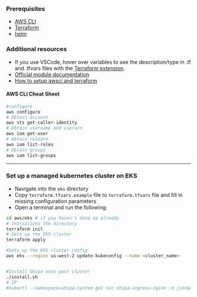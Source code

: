 ### Prerequisites

- [AWS CLI](https://aws.amazon.com/cli/)
- [Terraform](https://cloud.google.com/sdk/docs/install)
- [helm](https://helm.sh/docs/intro/install/)

### Additional resources

- If you use VSCode, hover over variables to see the description/type in .tf and .tfvars files with the [Terraform extension](https://marketplace.visualstudio.com/items?itemName=HashiCorp.terraform).
- [Official module documentation]()
- [How to setup awsci and terraform](https://learn.hashicorp.com/tutorials/terraform/aws-build)

#### AWS CLI Cheat Sheet

```bash
#configure
aws configure
# Obtain account
aws sts get-caller-identity
# Obtain username and userarn
aws iam get-user
# Obtain rolearn
aws iam list-roles
# Obtain groups
aws iam list-groups
```

---

### Set up a managed kubernetes cluster on EKS

- Navigate into the `eks` directory
- Copy `terraform.tfvars.example` file to `terraform.tfvars` file and fill in missing configuration parameters
- Open a terminal and run the following:

```bash
cd aws/eks # if you haven't done so already
# Initializes the directory
terraform init
# Sets up the EKS cluster
terraform apply

#Sets up the EKS cluster config
aws eks --region us-west-2 update-kubeconfig --name <cluster_name>


#Install Shipa onto your cluster
./install.sh
# IP
#kubectl --namespace=shipa-system get svc shipa-ingress-nginx -o jsonpath="{.status.loadBalancer.ingress[0].hostname}"
